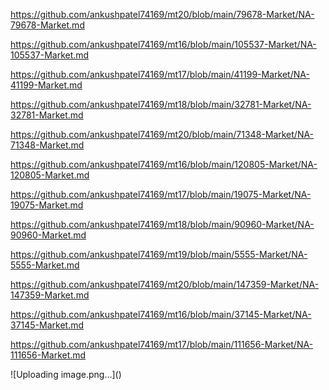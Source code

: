 <p><a href="https://github.com/ankushpatel74169/mt20/blob/main/79678-Market/NA-79678-Market.md">https://github.com/ankushpatel74169/mt20/blob/main/79678-Market/NA-79678-Market.md</a></p><p><a href="https://github.com/ankushpatel74169/mt16/blob/main/105537-Market/NA-105537-Market.md">https://github.com/ankushpatel74169/mt16/blob/main/105537-Market/NA-105537-Market.md</a></p><p><a href="https://github.com/ankushpatel74169/mt17/blob/main/41199-Market/NA-41199-Market.md">https://github.com/ankushpatel74169/mt17/blob/main/41199-Market/NA-41199-Market.md</a></p><p><a href="https://github.com/ankushpatel74169/mt18/blob/main/32781-Market/NA-32781-Market.md">https://github.com/ankushpatel74169/mt18/blob/main/32781-Market/NA-32781-Market.md</a></p><p><a href="https://github.com/ankushpatel74169/mt20/blob/main/71348-Market/NA-71348-Market.md">https://github.com/ankushpatel74169/mt20/blob/main/71348-Market/NA-71348-Market.md</a></p><p><a href="https://github.com/ankushpatel74169/mt16/blob/main/120805-Market/NA-120805-Market.md">https://github.com/ankushpatel74169/mt16/blob/main/120805-Market/NA-120805-Market.md</a></p><p><a href="https://github.com/ankushpatel74169/mt17/blob/main/19075-Market/NA-19075-Market.md">https://github.com/ankushpatel74169/mt17/blob/main/19075-Market/NA-19075-Market.md</a></p><p><a href="https://github.com/ankushpatel74169/mt18/blob/main/90960-Market/NA-90960-Market.md">https://github.com/ankushpatel74169/mt18/blob/main/90960-Market/NA-90960-Market.md</a></p><p><a href="https://github.com/ankushpatel74169/mt19/blob/main/5555-Market/NA-5555-Market.md">https://github.com/ankushpatel74169/mt19/blob/main/5555-Market/NA-5555-Market.md</a></p><p><a href="https://github.com/ankushpatel74169/mt20/blob/main/147359-Market/NA-147359-Market.md">https://github.com/ankushpatel74169/mt20/blob/main/147359-Market/NA-147359-Market.md</a></p><p><a href="https://github.com/ankushpatel74169/mt16/blob/main/37145-Market/NA-37145-Market.md">https://github.com/ankushpatel74169/mt16/blob/main/37145-Market/NA-37145-Market.md</a></p><p><a href="https://github.com/ankushpatel74169/mt17/blob/main/111656-Market/NA-111656-Market.md">https://github.com/ankushpatel74169/mt17/blob/main/111656-Market/NA-111656-Market.md</a></p>
![Uploading image.png…]()
